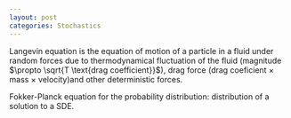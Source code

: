 ```yaml
---
layout: post
categories: Stochastics
---
```


 
Langevin equation is the equation of motion of a particle in a fluid under random forces due to thermodynamical fluctuation of the fluid (magnitude $\propto \sqrt{T \text{drag coefficient}}$), drag force (drag coeficient $\times$ mass $\times$ velocity)and other deterministic forces.

Fokker-Planck equation for the probability distribution: distribution of a solution to a SDE.
